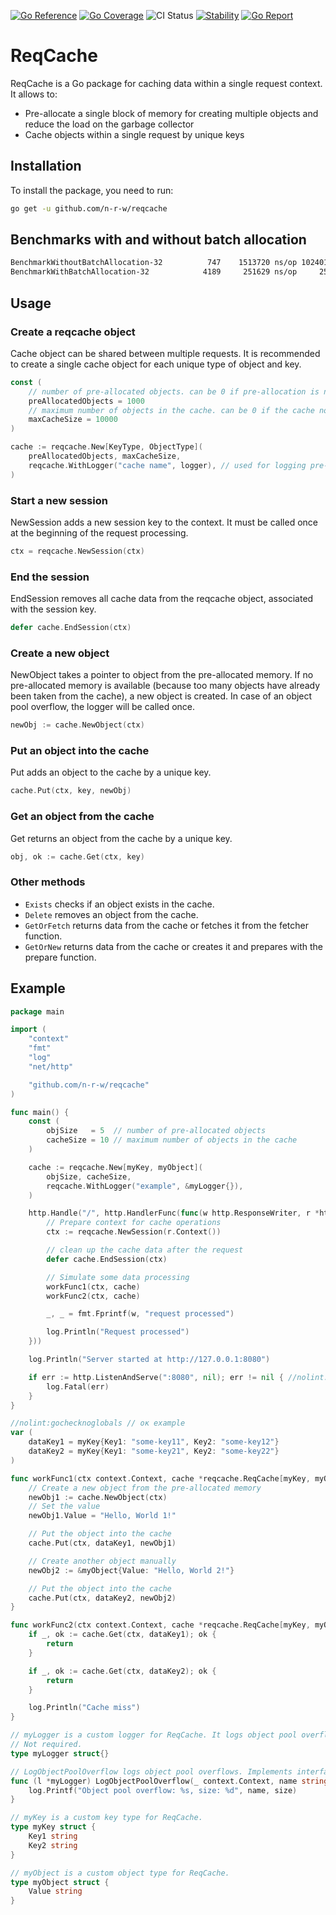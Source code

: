 [![Go Reference](https://pkg.go.dev/badge/github.com/n-r-w/reqcache.svg)](https://pkg.go.dev/github.com/n-r-w/reqcache)
[![Go Coverage](https://github.com/n-r-w/reqcache/wiki/coverage.svg)](https://raw.githack.com/wiki/n-r-w/reqcache/coverage.html)
![CI Status](https://github.com/n-r-w/reqcache/actions/workflows/go.yml/badge.svg)
[![Stability](http://badges.github.io/stability-badges/dist/stable.svg)](http://github.com/badges/stability-badges)
[![Go Report](https://goreportcard.com/badge/github.com/n-r-w/reqcache)](https://goreportcard.com/badge/github.com/n-r-w/reqcache)

# ReqCache

ReqCache is a Go package for caching data within a single request context.
It allows to:

- Pre-allocate a single block of memory for creating multiple objects and reduce the load on the garbage collector
- Cache objects within a single request by unique keys

## Installation

To install the package, you need to run:

```sh
go get -u github.com/n-r-w/reqcache
```

## Benchmarks with and without batch allocation

```sh
BenchmarkWithoutBatchAllocation-32          747    1513720 ns/op 10240114 B/op    10002 allocs/op
BenchmarkWithBatchAllocation-32            4189     251629 ns/op     2598 B/op        3 allocs/op
```

## Usage

### Create a reqcache object

Cache object can be shared between multiple requests. It is recommended to create a single cache object for each unique type of object and key.

```go
const (
    // number of pre-allocated objects. can be 0 if pre-allocation is not needed
    preAllocatedObjects = 1000
    // maximum number of objects in the cache. can be 0 if the cache not needed
    maxCacheSize = 10000
)

cache := reqcache.New[KeyType, ObjectType](
    preAllocatedObjects, maxCacheSize,    
    reqcache.WithLogger("cache name", logger), // used for logging pre-allocated memory overflow    
)
```

### Start a new session

NewSession adds a new session key to the context. It must be called once at the beginning of the request processing.

```go
ctx = reqcache.NewSession(ctx)
```

### End the session

EndSession removes all cache data from the reqcache object, associated with the session key.

```go
defer cache.EndSession(ctx)
```

### Create a new object

NewObject takes a pointer to object from the pre-allocated memory.
If no pre-allocated memory is available (because too many objects have already been taken from the cache), a new object is created.
In case of an object pool overflow, the logger will be called once.

```go
newObj := cache.NewObject(ctx)
```

### Put an object into the cache

Put adds an object to the cache by a unique key.

```go
cache.Put(ctx, key, newObj)
```

### Get an object from the cache

Get returns an object from the cache by a unique key.

```go
obj, ok := cache.Get(ctx, key)
```

### Other methods

- `Exists` checks if an object exists in the cache.
- `Delete` removes an object from the cache.
- `GetOrFetch` returns data from the cache or fetches it from the fetcher function.
- `GetOrNew` returns data from the cache or creates it and prepares with the prepare function.

## Example

```go
package main

import (
    "context"
    "fmt"
    "log"
    "net/http"

    "github.com/n-r-w/reqcache"
)

func main() {
    const (
        objSize   = 5  // number of pre-allocated objects
        cacheSize = 10 // maximum number of objects in the cache
    )

    cache := reqcache.New[myKey, myObject](
        objSize, cacheSize,
        reqcache.WithLogger("example", &myLogger{}),
    )

    http.Handle("/", http.HandlerFunc(func(w http.ResponseWriter, r *http.Request) {
        // Prepare context for cache operations
        ctx := reqcache.NewSession(r.Context())

        // clean up the cache data after the request
        defer cache.EndSession(ctx)

        // Simulate some data processing
        workFunc1(ctx, cache)
        workFunc2(ctx, cache)

        _, _ = fmt.Fprintf(w, "request processed")

        log.Println("Request processed")
    }))

    log.Println("Server started at http://127.0.0.1:8080")

    if err := http.ListenAndServe(":8080", nil); err != nil { //nolint:gosec // no need for example
        log.Fatal(err)
    }
}

//nolint:gochecknoglobals // ок example
var (
    dataKey1 = myKey{Key1: "some-key11", Key2: "some-key12"}
    dataKey2 = myKey{Key1: "some-key21", Key2: "some-key22"}
)

func workFunc1(ctx context.Context, cache *reqcache.ReqCache[myKey, myObject]) {
    // Create a new object from the pre-allocated memory
    newObj1 := cache.NewObject(ctx)
    // Set the value
    newObj1.Value = "Hello, World 1!"

    // Put the object into the cache
    cache.Put(ctx, dataKey1, newObj1)

    // Create another object manually
    newObj2 := &myObject{Value: "Hello, World 2!"}

    // Put the object into the cache
    cache.Put(ctx, dataKey2, newObj2)
}

func workFunc2(ctx context.Context, cache *reqcache.ReqCache[myKey, myObject]) {
    if _, ok := cache.Get(ctx, dataKey1); ok {
        return
    }

    if _, ok := cache.Get(ctx, dataKey2); ok {
        return
    }

    log.Println("Cache miss")
}

// myLogger is a custom logger for ReqCache. It logs object pool overflows.
// Not required.
type myLogger struct{}

// LogObjectPoolOverflow logs object pool overflows. Implements interface with single method LogObjectPoolOverflow.
func (l *myLogger) LogObjectPoolOverflow(_ context.Context, name string, size int) {
    log.Printf("Object pool overflow: %s, size: %d", name, size)
}

// myKey is a custom key type for ReqCache.
type myKey struct {
    Key1 string
    Key2 string
}

// myObject is a custom object type for ReqCache.
type myObject struct {
    Value string
}
```
